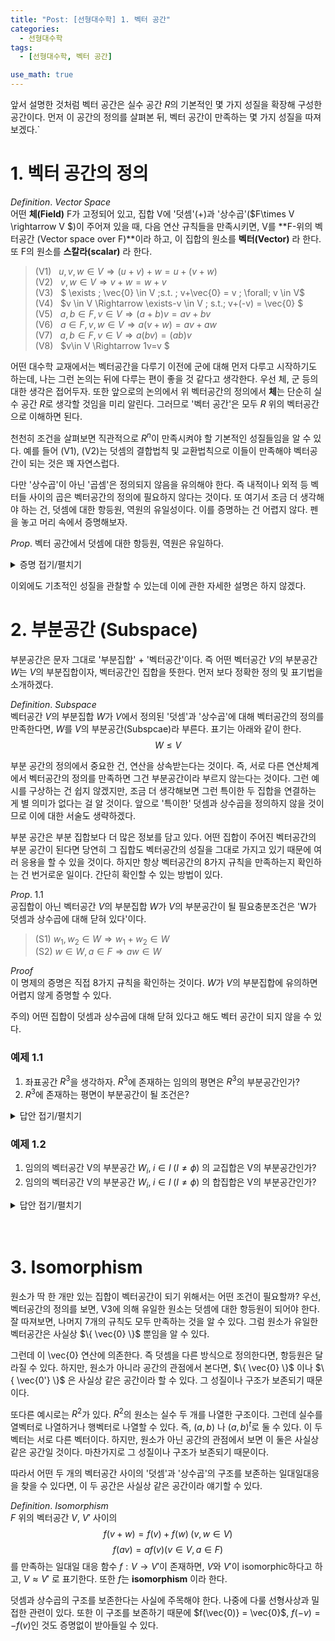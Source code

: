 ```yaml
---
title: "Post: [선형대수학] 1. 벡터 공간"
categories:
  - 선형대수학
tags:
  - [선형대수학, 벡터 공간]

use_math: true
---
```


앞서 설명한 것처럼 벡터 공간은 실수 공간 $R$의 기본적인 몇 가지 성질을 확장해 구성한 공간이다. 먼저 이 공간의 정의를 살펴본 뒤, 벡터 공간이 만족하는 몇 가지 성질을 따져 보겠다.`

# 1. 벡터 공간의 정의
$Definition.$ $Vector\;Space$  
어떤 **체(Field)** F가 고정되어 있고, 집합 V에 '덧셈'(+)과 '상수곱'($F\times V \rightarrow V $)이 주어져 있을 때, 다음 연산 규칙들을 만족시키면, V를 **F-위의 벡터공간 (Vector space over F)**이라 하고, 이 집합의 원소를 **벡터(Vector)** 라 한다. 또 F의 원소를 **스칼라(scalar)** 라 한다.

> (V1) &nbsp; $u,v,w \in V \Rightarrow (u+v)+w = u+(v+w)$  
(V2) &nbsp; $v, w \in V \Rightarrow v+w =w+v$  
(V3) &nbsp; $ \exists \; \vec{0} \in V \;s.t. \; v+\vec{0} = v \;  \forall\; v \in V$  
(V4) &nbsp; $v \in V \Rightarrow \exists-v \in V \; s.t.\; v+(-v) = \vec{0} $  
(V5) &nbsp; $a,b\in F, v\in V \Rightarrow (a+b)v = av+bv$  
(V6) &nbsp; $a\in F, v,w\in V \Rightarrow a(v+w) = av+aw$  
(V7) &nbsp; $a,b\in F, v\in V \Rightarrow a(bv) = (ab)v$  
(V8) &nbsp; $v\in V \Rightarrow 1v=v $

어떤 대수학 교재에서는 벡터공간을 다루기 이전에 군에 대해 먼저 다루고 시작하기도 하는데, 나는 그런 논의는 뒤에 다루는 편이 좋을 것 같다고 생각한다. 우선 체, 군 등의 대한 생각은 접어두자. 또한 앞으로의 논의에서 위 벡터공간의 정의에서 **체**는 단순히 실수 공간 $R$로 생각할 것임을 미리 알린다. 그러므로 '벡터 공간'은 모두 $R$ 위의 벡터공간으로 이해하면 된다.

천천히 조건을 살펴보면 직관적으로 $R^n$이 만족시켜야 할 기본적인 성질들임을 알 수 있다. 예를 들어 (V1), (V2)는 덧셈의 결합법칙 및 교환법칙으로 이들이 만족해야 벡터공간이 되는 것은 꽤 자연스럽다. 

다만 '상수곱'이 아닌 '곱셈'은 정의되지 않음을 유의해야 한다. 즉 내적이나 외적 등 벡터들 사이의 곱은 벡터공간의 정의에 필요하지 않다는 것이다. 또 여기서 조금 더 생각해야 하는 건, 덧셈에 대한 항등원, 역원의 유일성이다. 이를 증명하는 건 어렵지 않다. 펜을 놓고 머리 속에서 증명해보자. 

$Prop.$ 벡터 공간에서 덧셈에 대한 항등원, 역원은 유일하다. 


<details>
<summary>증명 접기/펼치기</summary>
<div markdown="1">

$$ \vec{0}_1 = \vec{0}_1 +\vec{0}_2 = \vec{0}_2  $$
$$ -v_2 = \vec{0}+(-v_2) = (-v_1+v)+(-v_2) = -v_1  $$
위 증명에서 벡터 공간의 규칙을 적절히 사용했음을 확인해보길 바란다. 자세한 설명은 생략.

</div>
</details>

이외에도 기초적인 성질을 관찰할 수 있는데 이에 관한 자세한 설명은 하지 않겠다.

# 2. 부분공간 (Subspace)

부분공간은 문자 그대로 '부분집합' + '벡터공간'이다. 즉 어떤 벡터공간 $V$의 부분공간 $W$는 $V$의 부분집합이자, 벡터공간인 집합을 뜻한다. 먼저 보다 정확한 정의 및 표기법을 소개하겠다.

$Definition.$ $Subspace$  
벡터공간 $V$의 부분집합 $W$가 $V$에서 정의된 '덧셈'과 '상수곱'에 대해 벡터공간의 정의를 만족한다면, $W$를 $V$의 부분공간(Subspcae)라 부른다. 표기는 아래와 같이 한다. $$ W \leq V$$

부분 공간의 정의에서 중요한 건, 연산을 상속받는다는 것이다. 즉, 서로 다른 연산체계에서 벡터공간의 정의를 만족하면 그건 부분공간이라 부르지 않는다는 것이다. 그런 예시를 구상하는 건 쉽지 않겠지만, 조금 더 생각해보면 그런 특이한 두 집합을 연결하는 게 별 의미가 없다는 걸 알 것이다. 앞으로 '특이한' 덧셈과 상수곱을 정의하지 않을 것이므로 이에 대한 서술도 생략하겠다. 

부분 공간은 부분 집합보다 더 많은 정보를 담고 있다. 어떤 집합이 주어진 벡터공간의 부분 공간이 된다면 당연히 그 집합도 벡터공간의 성질을 그대로 가지고 있기 때문에 여러 응용을 할 수 있을 것이다. 하지만 항상 벡터공간의 8가지 규칙을 만족하는지 확인하는 건 번거로운 일이다. 간단히 확인할 수 있는 방법이 있다.

$Prop. \; 1.1$   
공집합이 아닌 벡터공간 $V$의 부분집합 $W$가 $V$의 부분공간이 될 필요충분조건은 'W가 덧셈과 상수곱에 대해 닫혀 있다'이다. 

>(S1) $w_1,w_2 \in W \Rightarrow w_1 +w_2 \in W$  
(S2) $w \in W, a\in F \Rightarrow aw \in W$

$Proof$  
이 명제의 증명은 직접 8가지 규칙을 확인하는 것이다. $W$가 $V$의 부분집합에 유의하면 어렵지 않게 증명할 수 있다.

주의) 어떤 집합이 덧셈과 상수곱에 대해 닫혀 있다고 해도 벡터 공간이 되지 않을 수 있다.

### 예제 1.1
1) 좌표공간 $R^3$을 생각하자. $R^3$에 존재하는 임의의 평면은 $R^3$의 부분공간인가?
2) $R^3$에 존재하는 평면이 부분공간이 될 조건은?

<details>
<summary>답안 접기/펼치기</summary>
<div markdown="1">

덧셈에 대한 항등원을 포함하면 벡터공간이 될 수 있다. 즉, 원점을 포함해야 한다. 원점을 포함하는 평면은 덧셈과 상수곱에 대해 닫혀 있다는 것을 쉽게 알 수 있고 Prop 1.1에 의해 부분공간이 되는 것을 알 수 있다.

</div>
</details>

### 예제 1.2
1) 임의의 벡터공간 V의 부분공간 $W_i, \; i\in I\; (I\neq \phi)$ 의 교집합은 V의 부분공간인가?
2) 임의의 벡터공간 V의 부분공간 $W_i, \; i\in I\; (I\neq \phi)$ 의 합집합은 V의 부분공간인가?

<details>
<summary>답안 접기/펼치기</summary>
<div markdown="1">

1) 주어진 교집합을 $W_0$라 할때, $W_0$의 임의의 원소 $w_1, w_2$는 $W_i, \; i\in I)$ 의 원소이다. $W_i$가 각각 벡터공간이므로 덧셈과 상수곱에 대해 닫혀있고, 이로부터 $w_1+w_2 \in W_i$,&nbsp; $ a \in R \Rightarrow a(w_1) \; in\; W_i$ 따라서 $W_0$도 덧셈과 상수곱에 대해 닫혀있다.

2) 반례) 예제 1.1에서 $R^3$의 부분공간 xz평면과 xy평면의 합집합은 당연히 벡터공간이 안된다. 

</div>
</details>  
<br>
</br>

# 3. Isomorphism

원소가 딱 한 개만 있는 집합이 벡터공간이 되기 위해서는 어떤 조건이 필요할까? 우선, 벡터공간의 정의를 보면, V3에 의해 유일한 원소는 덧셈에 대한 항등원이 되어야 한다. 잘 따져보면, 나머지 7개의 규칙도 모두 만족하는 것을 알 수 있다. 그럼 원소가 유일한 벡터공간은 사실상 $\{ \vec{0} \}$ 뿐임을 알 수 있다.

그런데 이 \vec{0} 연산에 의존한다. 즉 덧셈을 다른 방식으로 정의한다면, 항등원은 달라질 수 있다. 하지만, 원소가 아니라 공간의 관점에서 본다면, $\{ \vec{0} \}$ 이나 $\{ \vec{0'} \}$ 은 사실상 같은 공간이라 할 수 있다. 그 성질이나 구조가 보존되기 때문이다.

또다른 예시로는 $R^2$가 있다. $R^2$의 원소는 실수 두 개를 나열한 구조이다. 그런데 실수를 열벡터로 나열하거나 행벡터로 나열할 수 있다. 즉, $(a,b)$ 나 $(a,b)^{t}$로 둘 수 있다. 이 두 벡터는 서로 다른 벡터이다. 하지만, 원소가 아닌 공간의 관점에서 보면 이 둘은 사실상 같은 공간일 것이다. 마찬가지로 그 성질이나 구조가 보존되기 때문이다. 

따라서 어떤 두 개의 벡터공간 사이의 '덧셈'과 '상수곱'의 구조를 보존하는 일대일대응을 찾을 수 있다면, 이 두 공간은 사실상 같은 공간이라 얘기할 수 있다.

$Definition.$  $Isomorphism$  
$F$ 위의 벡터공간 $V$, $V'$ 사이의 $$f(v+w) = f(v)+f(w)\; (v,w \in V)$$ $$f(av)=af(v) (v \in V, a \in F)$$
를 만족하는 일대일 대응 함수 $f: V \rightarrow V'$이 존재하면, $V$와 $V'$이 isomorphic하다고 하고, $V\approx V'$ 로 표기한다. 또한 $f$는 **isomorphism** 이라 한다.

덧셈과 상수곱의 구조를 보존한다는 사실에 주목해야 한다. 나중에 다룰 선형사상과 밀접한 관련이 있다. 또한 이 구조를 보존하기 때문에 $f(\vec{0)} = \vec{0}$, $f(-v)=-f(v)$인 것도 증명없이 받아들일 수 있다.